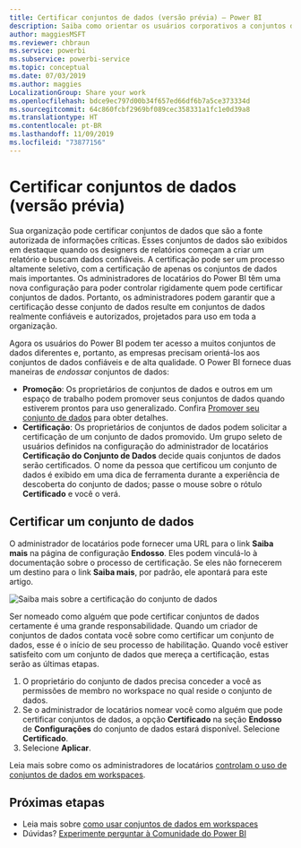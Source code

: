 ```yaml
---
title: Certificar conjuntos de dados (versão prévia) – Power BI
description: Saiba como orientar os usuários corporativos a conjuntos de dados confiáveis e de alta qualidade.
author: maggiesMSFT
ms.reviewer: chbraun
ms.service: powerbi
ms.subservice: powerbi-service
ms.topic: conceptual
ms.date: 07/03/2019
ms.author: maggies
LocalizationGroup: Share your work
ms.openlocfilehash: bdce9ec797d00b34f657ed66df6b7a5ce373334d
ms.sourcegitcommit: 64c860fcbf2969bf089cec358331a1fc1e0d39a8
ms.translationtype: HT
ms.contentlocale: pt-BR
ms.lasthandoff: 11/09/2019
ms.locfileid: "73877156"
---
```

# <a name="certify-datasets-preview"></a>Certificar conjuntos de dados (versão prévia)

Sua organização pode certificar conjuntos de dados que são a fonte autorizada de informações críticas. Esses conjuntos de dados são exibidos em destaque quando os designers de relatórios começam a criar um relatório e buscam dados confiáveis. A certificação pode ser um processo altamente seletivo, com a certificação de apenas os conjuntos de dados mais importantes. Os administradores de locatários do Power BI têm uma nova configuração para poder controlar rigidamente quem pode certificar conjuntos de dados. Portanto, os administradores podem garantir que a certificação desse conjunto de dados resulte em conjuntos de dados realmente confiáveis e autorizados, projetados para uso em toda a organização.

Agora os usuários do Power BI podem ter acesso a muitos conjuntos de dados diferentes e, portanto, as empresas precisam orientá-los aos conjuntos de dados confiáveis e de alta qualidade. O Power BI fornece duas maneiras de *endossar* conjuntos de dados:

- **Promoção**: Os proprietários de conjuntos de dados e outros em um espaço de trabalho podem promover seus conjuntos de dados quando estiverem prontos para uso generalizado. Confira [Promover seu conjunto de dados](service-datasets-promote.md) para obter detalhes. 
- **Certificação**: Os proprietários de conjuntos de dados podem solicitar a certificação de um conjunto de dados promovido. Um grupo seleto de usuários definidos na configuração do administrador de locatários **Certificação do Conjunto de Dados** decide quais conjuntos de dados serão certificados. O nome da pessoa que certificou um conjunto de dados é exibido em uma dica de ferramenta durante a experiência de descoberta do conjunto de dados; passe o mouse sobre o rótulo **Certificado** e você o verá.

## <a name="certify-a-dataset"></a>Certificar um conjunto de dados

O administrador de locatários pode fornecer uma URL para o link **Saiba mais** na página de configuração **Endosso**.  Eles podem vinculá-lo à documentação sobre o processo de certificação. Se eles não fornecerem um destino para o link **Saiba mais**, por padrão, ele apontará para este artigo.

![Saiba mais sobre a certificação do conjunto de dados](media/service-datasets-certify-promote/power-bi-dataset-learn-more-certification.png)

Ser nomeado como alguém que pode certificar conjuntos de dados certamente é uma grande responsabilidade. Quando um criador de conjuntos de dados contata você sobre como certificar um conjunto de dados, esse é o início de seu processo de habilitação. Quando você estiver satisfeito com um conjunto de dados que mereça a certificação, estas serão as últimas etapas.

1. O proprietário do conjunto de dados precisa conceder a você as permissões de membro no workspace no qual reside o conjunto de dados.
1. Se o administrador de locatários nomear você como alguém que pode certificar conjuntos de dados, a opção **Certificado** na seção **Endosso** de **Configurações** do conjunto de dados estará disponível. Selecione **Certificado**.
1. Selecione **Aplicar**.

Leia mais sobre como os administradores de locatários [controlam o uso de conjuntos de dados em workspaces](service-datasets-admin-across-workspaces.md).

## <a name="next-steps"></a>Próximas etapas

* Leia mais sobre [como usar conjuntos de dados em workspaces](service-datasets-across-workspaces.md)
* Dúvidas? [Experimente perguntar à Comunidade do Power BI](https://community.powerbi.com/)
